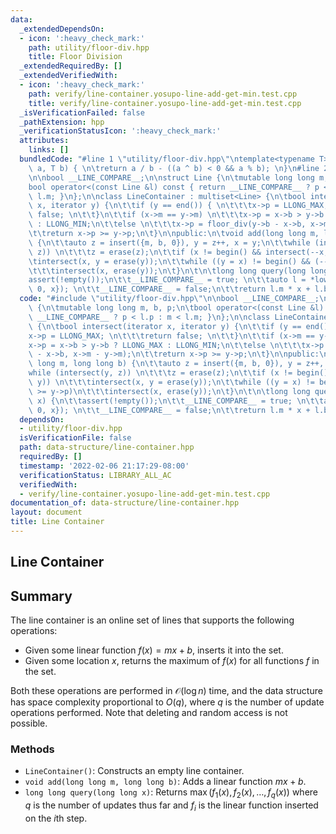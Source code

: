 ```yaml
---
data:
  _extendedDependsOn:
  - icon: ':heavy_check_mark:'
    path: utility/floor-div.hpp
    title: Floor Division
  _extendedRequiredBy: []
  _extendedVerifiedWith:
  - icon: ':heavy_check_mark:'
    path: verify/line-container.yosupo-line-add-get-min.test.cpp
    title: verify/line-container.yosupo-line-add-get-min.test.cpp
  _isVerificationFailed: false
  _pathExtension: hpp
  _verificationStatusIcon: ':heavy_check_mark:'
  attributes:
    links: []
  bundledCode: "#line 1 \"utility/floor-div.hpp\"\ntemplate<typename T>\nT floor_div(T\
    \ a, T b) { \n\treturn a / b - ((a ^ b) < 0 && a % b); \n}\n#line 2 \"data-structure/line-container.hpp\"\
    \n\nbool __LINE_COMPARE__;\n\nstruct Line {\n\tmutable long long m, b, p;\n\t\
    bool operator<(const Line &l) const { return __LINE_COMPARE__ ? p < l.p : m <\
    \ l.m; }\n};\n\nclass LineContainer : multiset<Line> {\n\tbool intersect(iterator\
    \ x, iterator y) {\n\t\tif (y == end()) { \n\t\t\tx->p = LLONG_MAX; \n\t\t\treturn\
    \ false; \n\t\t}\n\t\tif (x->m == y->m) \n\t\t\tx->p = x->b > y->b ? LLONG_MAX\
    \ : LLONG_MIN;\n\t\telse \n\t\t\tx->p = floor_div(y->b - x->b, x->m - y->m);\n\
    \t\treturn x->p >= y->p;\n\t}\n\npublic:\n\tvoid add(long long m, long long b)\
    \ {\n\t\tauto z = insert({m, b, 0}), y = z++, x = y;\n\t\twhile (intersect(y,\
    \ z)) \n\t\t\tz = erase(z);\n\t\tif (x != begin() && intersect(--x, y)) \n\t\t\
    \tintersect(x, y = erase(y));\n\t\twhile ((y = x) != begin() && (--x)->p >= y->p)\n\
    \t\t\tintersect(x, erase(y));\n\t}\n\t\n\tlong long query(long long x) {\n\t\t\
    assert(!empty());\n\t\t__LINE_COMPARE__ = true; \n\t\tauto l = *lower_bound({0,\
    \ 0, x}); \n\t\t__LINE_COMPARE__ = false;\n\t\treturn l.m * x + l.b;\n\t}\n};\n"
  code: "#include \"utility/floor-div.hpp\"\n\nbool __LINE_COMPARE__;\n\nstruct Line\
    \ {\n\tmutable long long m, b, p;\n\tbool operator<(const Line &l) const { return\
    \ __LINE_COMPARE__ ? p < l.p : m < l.m; }\n};\n\nclass LineContainer : multiset<Line>\
    \ {\n\tbool intersect(iterator x, iterator y) {\n\t\tif (y == end()) { \n\t\t\t\
    x->p = LLONG_MAX; \n\t\t\treturn false; \n\t\t}\n\t\tif (x->m == y->m) \n\t\t\t\
    x->p = x->b > y->b ? LLONG_MAX : LLONG_MIN;\n\t\telse \n\t\t\tx->p = floor_div(y->b\
    \ - x->b, x->m - y->m);\n\t\treturn x->p >= y->p;\n\t}\n\npublic:\n\tvoid add(long\
    \ long m, long long b) {\n\t\tauto z = insert({m, b, 0}), y = z++, x = y;\n\t\t\
    while (intersect(y, z)) \n\t\t\tz = erase(z);\n\t\tif (x != begin() && intersect(--x,\
    \ y)) \n\t\t\tintersect(x, y = erase(y));\n\t\twhile ((y = x) != begin() && (--x)->p\
    \ >= y->p)\n\t\t\tintersect(x, erase(y));\n\t}\n\t\n\tlong long query(long long\
    \ x) {\n\t\tassert(!empty());\n\t\t__LINE_COMPARE__ = true; \n\t\tauto l = *lower_bound({0,\
    \ 0, x}); \n\t\t__LINE_COMPARE__ = false;\n\t\treturn l.m * x + l.b;\n\t}\n};"
  dependsOn:
  - utility/floor-div.hpp
  isVerificationFile: false
  path: data-structure/line-container.hpp
  requiredBy: []
  timestamp: '2022-02-06 21:17:29-08:00'
  verificationStatus: LIBRARY_ALL_AC
  verifiedWith:
  - verify/line-container.yosupo-line-add-get-min.test.cpp
documentation_of: data-structure/line-container.hpp
layout: document
title: Line Container
---
```


## Line Container

## Summary
The line container is an online set of lines that supports the following operations:
- Given some linear function $f(x) = mx + b$, inserts it into the set.
- Given some location $x$, returns the maximum of $f(x)$ for all functions $f$ in the set. 

Both these operations are performed in $\mathcal{O}(\log n)$ time, and the data structure has space complexity proportional to $O(q)$, where $q$ is the number of update operations performed. Note that deleting and random access is not possible. 

### Methods
- `LineContainer()`: Constructs an empty line container.
- `void add(long long m, long long b)`: Adds a linear function $mx + b$. 
- `long long query(long long x)`: Returns $\max(f_1(x), f_2(x), \dots, f_q(x))$ where $q$ is the number of updates thus far and $f_i$ is the linear function inserted on the $i$th step. 